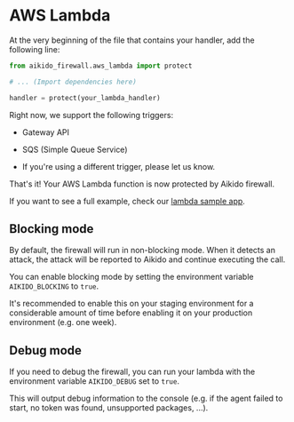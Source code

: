 # AWS Lambda

At the very beginning of the file that contains your handler, add the following line:

```python
from aikido_firewall.aws_lambda import protect

# ... (Import dependencies here)

handler = protect(your_lambda_handler)
```

Right now, we support the following triggers:
- Gateway API
- SQS (Simple Queue Service)

- If you're using a different trigger, please let us know.

That's it! Your AWS Lambda function is now protected by Aikido firewall.

If you want to see a full example, check our [lambda sample app](../sample-apps/lambda-mongo).

## Blocking mode

By default, the firewall will run in non-blocking mode. When it detects an attack, the attack will be reported to Aikido and continue executing the call.

You can enable blocking mode by setting the environment variable `AIKIDO_BLOCKING` to `true`.

It's recommended to enable this on your staging environment for a considerable amount of time before enabling it on your production environment (e.g. one week).

## Debug mode

If you need to debug the firewall, you can run your lambda with the environment variable `AIKIDO_DEBUG` set to `true`.

This will output debug information to the console (e.g. if the agent failed to start, no token was found, unsupported packages, ...).
